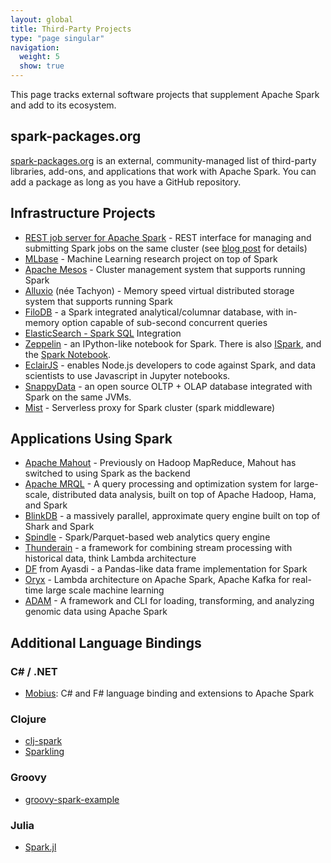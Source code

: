 ```yaml
---
layout: global
title: Third-Party Projects
type: "page singular"
navigation:
  weight: 5
  show: true
---
```


This page tracks external software projects that supplement Apache Spark and add to its ecosystem.

<h2>spark-packages.org</h2>

<a href="https://spark-packages.org/">spark-packages.org</a> is an external, 
community-managed list of third-party libraries, add-ons, and applications that work with 
Apache Spark. You can add a package as long as you have a GitHub repository.

<h2>Infrastructure Projects</h2>

- <a href="https://github.com/spark-jobserver/spark-jobserver">REST job server for Apache Spark</a> - 
REST interface for managing and submitting Spark jobs on the same cluster 
(see <a href="http://engineering.ooyala.com/blog/open-sourcing-our-spark-job-server">blog post</a> 
for details)
- <a href="http://mlbase.org/">MLbase</a> - Machine Learning research project on top of Spark
- <a href="https://mesos.apache.org/">Apache Mesos</a> - Cluster management system that supports 
running Spark
- <a href="http://alluxio.org/">Alluxio</a> (née Tachyon) - Memory speed virtual distributed 
storage system that supports running Spark    
- <a href="https://github.com/filodb/FiloDB">FiloDB</a> - a Spark integrated analytical/columnar 
database, with in-memory option capable of sub-second concurrent queries
- <a href="http://www.elasticsearch.org/guide/en/elasticsearch/hadoop/master/spark.html#spark-sql">ElasticSearch - 
Spark SQL</a> Integration
- <a href="http://zeppelin-project.org/">Zeppelin</a> - an IPython-like notebook for Spark. There 
is also <a href="https://github.com/tribbloid/ISpark">ISpark</a>, and the 
<a href="https://github.com/andypetrella/spark-notebook/">Spark Notebook</a>.
- <a href="https://github.com/EclairJS/eclairjs-node">EclairJS</a> - enables Node.js developers to code
against Spark, and data scientists to use Javascript in Jupyter notebooks.
- <a href="https://github.com/SnappyDataInc/snappydata">SnappyData</a> - an open source 
OLTP + OLAP database integrated with Spark on the same JVMs.
- <a href="https://github.com/Hydrospheredata/mist">Mist</a> - Serverless proxy for Spark cluster (spark middleware)

<h2>Applications Using Spark</h2>

- <a href="https://mahout.apache.org/">Apache Mahout</a> - Previously on Hadoop MapReduce, 
Mahout has switched to using Spark as the backend
- <a href="https://wiki.apache.org/mrql/">Apache MRQL</a> - A query processing and optimization 
system for large-scale, distributed data analysis, built on top of Apache Hadoop, Hama, and Spark
- <a href="http://blinkdb.org/">BlinkDB</a> - a massively parallel, approximate query engine built 
on top of Shark and Spark
- <a href="https://github.com/adobe-research/spindle">Spindle</a> - Spark/Parquet-based web 
analytics query engine
- <a href="https://github.com/thunderain-project/thunderain">Thunderain</a> - a framework 
for combining stream processing with historical data, think Lambda architecture
- <a href="https://github.com/AyasdiOpenSource/df">DF</a> from Ayasdi - a Pandas-like data frame 
implementation for Spark
- <a href="https://github.com/OryxProject/oryx">Oryx</a> -  Lambda architecture on Apache Spark, 
Apache Kafka for real-time large scale machine learning
- <a href="https://github.com/bigdatagenomics/adam">ADAM</a> - A framework and CLI for loading, 
transforming, and analyzing genomic data using Apache Spark

<h2>Additional Language Bindings</h2>

<h3>C# / .NET</h3>

- <a href="https://github.com/Microsoft/Mobius">Mobius</a>: C# and F# language binding and extensions to Apache Spark

<h3>Clojure</h3>

- <a href="https://github.com/TheClimateCorporation/clj-spark">clj-spark</a>
- <a href="https://spark-packages.org/package/21">Sparkling</a>

<h3>Groovy</h3>

- <a href="https://github.com/bunions1/groovy-spark-example">groovy-spark-example</a>

<h3>Julia</h3>

- <a href="https://github.com/dfdx/Spark.jl">Spark.jl</a>

